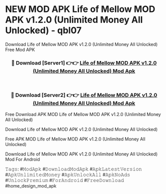 # NEW MOD APK Life of Mellow MOD APK v1.2.0 (Unlimited Money All Unlocked) - qbl07
Download Life of Mellow MOD APK v1.2.0 (Unlimited Money All Unlocked) Free Mod APK

<div align="center">
<h3>🔴 Download [Server1] 👉👉 <a href="https://apk-comot.site?title=Life_of_Mellow_MOD_APK_v1.2.0_(Unlimited_Money_All_Unlocked)">Life of Mellow MOD APK v1.2.0 (Unlimited Money All Unlocked) Mod Apk</a></h3><br>

<h3>🔴 Download [Server2] 👉👉 <a href="https://apk-comot.site?title=Life_of_Mellow_MOD_APK_v1.2.0_(Unlimited_Money_All_Unlocked)">Life of Mellow MOD APK v1.2.0 (Unlimited Money All Unlocked) Mod Apk</a></h3>
</div>


Free Download APK MOD Life of Mellow MOD APK v1.2.0 (Unlimited Money All Unlocked)

Download Life of Mellow MOD APK v1.2.0 (Unlimited Money All Unlocked) 

Free APK MOD Life of Mellow MOD APK v1.2.0 (Unlimited Money All Unlocked) 

Download Life of Mellow MOD APK v1.2.0 (Unlimited Money All Unlocked) Mod For Android

𝚃𝚊𝚐𝚜: #𝙼𝚘𝚍𝙰𝚙𝚔 #𝙳𝚘𝚠𝚗𝚕𝚘𝚊𝚍𝙼𝚘𝚍𝙰𝚙𝚔 #𝙰𝚙𝚔𝙻𝚊𝚝𝚎𝚜𝚝𝚅𝚎𝚛𝚜𝚒𝚘𝚗 #𝙰𝚙𝚔𝚄𝚗𝚕𝚒𝚖𝚒𝚝𝚎𝚍𝙼𝚘𝚗𝚎𝚢 #𝙰𝚙𝚔𝚄𝚗𝚕𝚘𝚌𝚔𝙰𝚕𝚕 #𝙰𝚙𝚔𝙽𝚘𝙰𝚍𝚜 #𝚄𝚗𝚕𝚘𝚌𝚔𝙿𝚛𝚎𝚖𝚒𝚞𝚖 #𝙵𝚘𝚛𝙰𝚗𝚍𝚛𝚘𝚒𝚍 #𝙵𝚛𝚎𝚎𝙳𝚘𝚠𝚗𝚕𝚘𝚊𝚍 #home_design_mod_apk